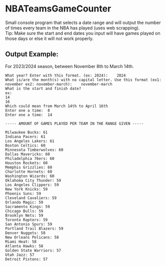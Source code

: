 # NBATeamsGameCounter
Small console program that selects a date range and will output the number of times every team in the NBA has played (uses web scrapping).  
Tip: Make sure the start and end dates you input will have games played on those days or else it will not work properly.

## Output Example:  
For 2023/2024 season, between November 8th to March 14th.
```
What year? Enter with this format. (ex: 2024):    2024
What is/are the month(s) with no capital letter. Use this format (ex1: november ex2: november-march):    november-march
What is the start and finish date?
ex:
14
16
Which could mean from March 14th to April 16th
Enter one a time:  8
Enter one a time:  14

----- AMOUNT OF GAMES PLAYED PER TEAM IN THE RANGE GIVEN -----

Milwaukee Bucks: 61
Indiana Pacers: 61
Los Angeles Lakers: 61
Boston Celtics: 60
Minnesota Timberwolves: 60
Dallas Mavericks: 60
Philadelphia 76ers: 60
Houston Rockets: 60
Memphis Grizzlies: 60
Charlotte Hornets: 60
Washington Wizards: 60
Oklahoma City Thunder: 59
Los Angeles Clippers: 59
New York Knicks: 59
Phoenix Suns: 59
Cleveland Cavaliers: 59
Orlando Magic: 59
Sacramento Kings: 59
Chicago Bulls: 59
Brooklyn Nets: 59
Toronto Raptors: 59
San Antonio Spurs: 59
Portland Trail Blazers: 59
Denver Nuggets: 58
New Orleans Pelicans: 58
Miami Heat: 58
Atlanta Hawks: 58
Golden State Warriors: 57
Utah Jazz: 57
Detroit Pistons: 57
```
